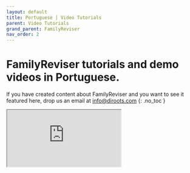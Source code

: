 ```yaml
---
layout: default
title: Portuguese | Video Tutorials
parent: Video Tutorials
grand_parent: FamilyReviser
nav_order: 2
---
```


# FamilyReviser tutorials and demo videos in Portuguese.
If you have created content about FamilyReviser and you want to see it featured here, drop us an email at info@diroots.com
{: .no_toc }

 <div class="di-iframe-container">
  <iframe
  title="FamilyReviser | Como gerenciar e salvar famílias no Revit | Family Reviser - DiRoots"
  class="di-responsive-iframe" 
  src="https://www.youtube.com/embed/raUiiwKoY4E">
  </iframe>
</div> 